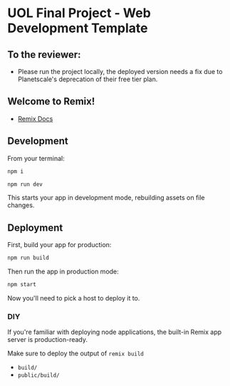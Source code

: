 # UOL Final Project - Web Development Template

## To the reviewer:

- Please run the project locally, the deployed version needs a fix due to Planetscale's deprecation of their free tier plan.

## Welcome to Remix!

- [Remix Docs](https://remix.run/docs)

## Development

From your terminal:

```sh
npm i
```

```sh
npm run dev
```

This starts your app in development mode, rebuilding assets on file changes.

## Deployment

First, build your app for production:

```sh
npm run build
```

Then run the app in production mode:

```sh
npm start
```

Now you'll need to pick a host to deploy it to.

### DIY

If you're familiar with deploying node applications, the built-in Remix app server is production-ready.

Make sure to deploy the output of `remix build`

- `build/`
- `public/build/`
